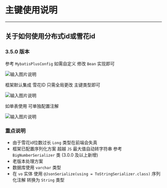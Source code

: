 # 主键使用说明
- - -
## 关于如何使用分布式id或雪花id

### 3.5.0 版本

参考 `MybatisPlusConfig` 如需自定义 修改 `Bean` 实现即可

![输入图片说明](https://images.gitee.com/uploads/images/2021/1222/173238_e1fd816d_1766278.png "屏幕截图.png")

框架默认集成 雪花ID 只需全局更改 主键类型即可

![输入图片说明](https://images.gitee.com/uploads/images/2021/1222/173402_792b7103_1766278.png "屏幕截图.png")

如单表使用 可单独配置注解

![输入图片说明](https://images.gitee.com/uploads/images/2021/1222/173505_e212fa92_1766278.png "屏幕截图.png")

### 重点说明
* 由于雪花id位数过长 `Long` 类型在前端会失真
* 框架已配置序列化方案 超越 `JS` 最大值自动转字符串 参考 `BigNumberSerializer` 类 (3.0.0 及以上新增)
* 老版本处理方案
* 数据库使用 `varchar` 类型
* 在 `vo` 实体 使用 `@JsonSerialize(using = ToStringSerializer.class)` 序列化注解 转换为 `String` 类型